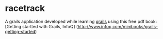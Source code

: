 # racetrack

A grails application developed while learning [grails](http://grails.org) 
using this free pdf book: [Getting startted with Grails, InfoQ]
(http://www.infoq.com/minibooks/grails-getting-started)

 